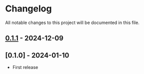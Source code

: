 # Changelog

All notable changes to this project will be documented in this file.

## [0.1.1] - 2024-12-09

## [0.1.0] - 2024-01-10

- First release

[0.1.1]: https://github.com/yutak23/svelte-kit-connect-cloudflare-kv/compare/v0.1.0...v0.1.1